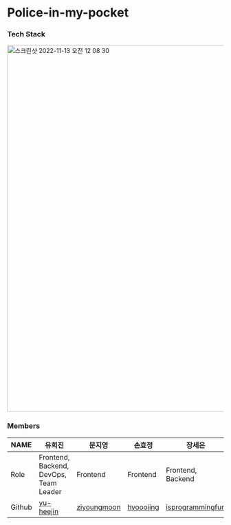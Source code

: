 # Police-in-my-pocket

### Tech Stack
<img width="852" alt="스크린샷 2022-11-13 오전 12 08 30" src="https://user-images.githubusercontent.com/96467030/201482634-43b6ec56-6745-494f-9f17-149fcae222b8.png">


### Members
|NAME|유희진          |문지영    |손효정           |장세은            |
|---|---|---|---|---|
|Role|Frontend, Backend, DevOps, Team Leader          |Frontend    |Frontend           |Frontend, Backend            |
|Github|[yu-heejin](https://github.com/yu-heejin)|[ziyoungmoon](https://github.com/ziyoungmoon)|[hyooojing](https://github.com/hyooojing)   |[isprogrammingfun](https://github.com/isprogrammingfun)  |
 
